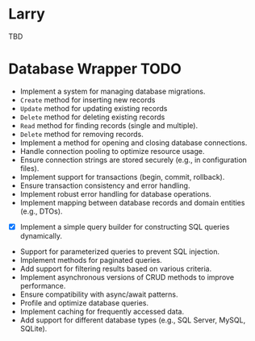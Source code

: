 # Larry

TBD

# Database Wrapper TODO

- Implement a system for managing database migrations.
- `Create` method for inserting new records
- `Update` method for updating existing records
- `Delete` method for deleting existing records
- `Read` method for finding records (single and multiple).
- `Delete` method for removing records.
- Implement a method for opening and closing database connections.
- Handle connection pooling to optimize resource usage.
- Ensure connection strings are stored securely (e.g., in configuration files).
- Implement support for transactions (begin, commit, rollback).
- Ensure transaction consistency and error handling.
- Implement robust error handling for database operations.
- Implement mapping between database records and domain entities (e.g., DTOs).
- [x] Implement a simple query builder for constructing SQL queries dynamically.
- Support for parameterized queries to prevent SQL injection.
- Implement methods for paginated queries.
- Add support for filtering results based on various criteria.
- Implement asynchronous versions of CRUD methods to improve performance.
- Ensure compatibility with async/await patterns.
- Profile and optimize database queries.
- Implement caching for frequently accessed data.
- Add support for different database types (e.g., SQL Server, MySQL, SQLite).
